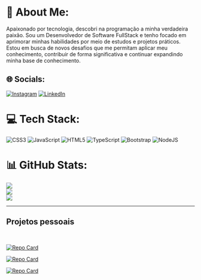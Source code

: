 # 💫 About Me:
Apaixonado por tecnologia, descobri na programação a minha verdadeira paixão. Sou um Desenvolvedor de Software FullStack e tenho focado em aprimorar minhas habilidades por meio de estudos e projetos práticos. Estou em busca de novos desafios que me permitam aplicar meu conhecimento, contribuir de forma significativa e continuar expandindo minha base de conhecimento.


## 🌐 Socials:
[![Instagram](https://img.shields.io/badge/Instagram-%23E4405F.svg?logo=Instagram&logoColor=white)](https://instagram.com/samsz_santos) [![LinkedIn](https://img.shields.io/badge/LinkedIn-%230077B5.svg?logo=linkedin&logoColor=white)](https://linkedin.com/in/samuelsz) 

# 💻 Tech Stack:
![CSS3](https://img.shields.io/badge/css3-%231572B6.svg?style=for-the-badge&logo=css3&logoColor=white) ![JavaScript](https://img.shields.io/badge/javascript-%23323330.svg?style=for-the-badge&logo=javascript&logoColor=%23F7DF1E) ![HTML5](https://img.shields.io/badge/html5-%23E34F26.svg?style=for-the-badge&logo=html5&logoColor=white) ![TypeScript](https://img.shields.io/badge/typescript-%23007ACC.svg?style=for-the-badge&logo=typescript&logoColor=white) ![Bootstrap](https://img.shields.io/badge/bootstrap-%23563D7C.svg?style=for-the-badge&logo=bootstrap&logoColor=white) ![NodeJS](https://img.shields.io/badge/node.js-6DA55F?style=for-the-badge&logo=node.js&logoColor=white)
# 📊 GitHub Stats:
![](https://github-readme-stats.vercel.app/api?username=bytutscode&theme=dark&hide_border=false&include_all_commits=false&count_private=false)<br/>
![](https://github-readme-streak-stats.herokuapp.com/?user=bytutscode&theme=dark&hide_border=false)<br/>
![](https://github-readme-stats.vercel.app/api/top-langs/?username=bytutscode&theme=dark&hide_border=false&include_all_commits=false&count_private=false&layout=compact)

---

## Projetos pessoais

<br>

[![Repo Card](https://github-readme-stats.vercel.app/api/pin/?username=bytutscode&repo=sls-services&bg_color=000&border_color=0084ff&show_icons=true&icon_color=30A3DC&title_color=blue&text_color=FFF)](https://github.com/bytutscode/sls-services)

[![Repo Card](https://github-readme-stats.vercel.app/api/pin/?username=bytutscode&repo=SAM---ADVOGADOS&bg_color=000&border_color=0084ff&show_icons=true&icon_color=30A3DC&title_color=blue&text_color=FFF)](https://github.com/bytutscode/SAM---ADVOGADOS)

[![Repo Card](https://github-readme-stats.vercel.app/api/pin/?username=bytutscode&repo=controle-de-estoque&bg_color=000&border_color=0084ff&show_icons=true&icon_color=30A3DC&title_color=blue&text_color=FFF)](https://github.com/bytutscode/controle-de-estoque)
